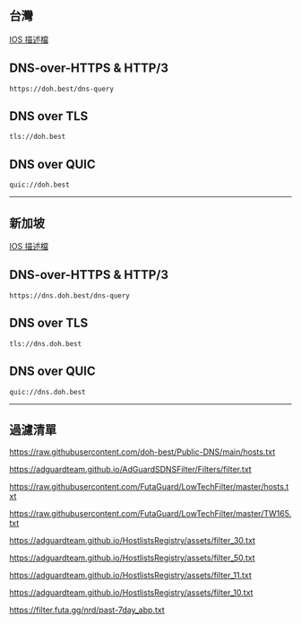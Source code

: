 ## 台灣

[IOS 描述檔](https://github.com/doh-best/Public-DNS/raw/main/doh.best.mobileconfig)

## DNS-over-HTTPS & HTTP/3
```
https://doh.best/dns-query
```
## DNS over TLS
```
tls://doh.best
```
## DNS over QUIC
```
quic://doh.best
```

---

## 新加坡

[IOS 描述檔](https://github.com/doh-best/Public-DNS/raw/main/dns.doh.best.mobileconfig)

## DNS-over-HTTPS & HTTP/3
```
https://dns.doh.best/dns-query
```
## DNS over TLS
```
tls://dns.doh.best
```
## DNS over QUIC
```
quic://dns.doh.best
```

---

## 過濾清單

https://raw.githubusercontent.com/doh-best/Public-DNS/main/hosts.txt
 
https://adguardteam.github.io/AdGuardSDNSFilter/Filters/filter.txt

https://raw.githubusercontent.com/FutaGuard/LowTechFilter/master/hosts.txt

https://raw.githubusercontent.com/FutaGuard/LowTechFilter/master/TW165.txt

https://adguardteam.github.io/HostlistsRegistry/assets/filter_30.txt

https://adguardteam.github.io/HostlistsRegistry/assets/filter_50.txt

https://adguardteam.github.io/HostlistsRegistry/assets/filter_11.txt

https://adguardteam.github.io/HostlistsRegistry/assets/filter_10.txt

https://filter.futa.gg/nrd/past-7day_abp.txt
